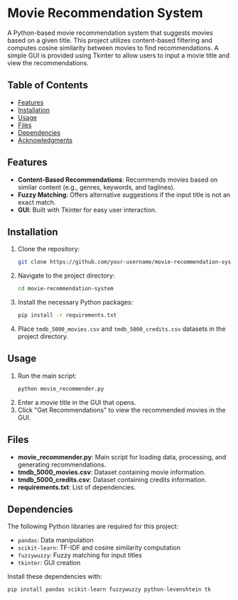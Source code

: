 # Movie Recommendation System

A Python-based movie recommendation system that suggests movies based on a given title. This project utilizes content-based filtering and computes cosine similarity between movies to find recommendations. A simple GUI is provided using Tkinter to allow users to input a movie title and view the recommendations.

## Table of Contents
- [Features](#features)
- [Installation](#installation)
- [Usage](#usage)
- [Files](#files)
- [Dependencies](#dependencies)
- [Acknowledgments](#acknowledgments)

## Features
- **Content-Based Recommendations**: Recommends movies based on similar content (e.g., genres, keywords, and taglines).
- **Fuzzy Matching**: Offers alternative suggestions if the input title is not an exact match.
- **GUI**: Built with Tkinter for easy user interaction.

## Installation
1. Clone the repository:
    ```bash
    git clone https://github.com/your-username/movie-recommendation-system.git
    ```
2. Navigate to the project directory:
    ```bash
    cd movie-recommendation-system
    ```
3. Install the necessary Python packages:
    ```bash
    pip install -r requirements.txt
    ```
4. Place `tmdb_5000_movies.csv` and `tmdb_5000_credits.csv` datasets in the project directory.

## Usage
1. Run the main script:
    ```bash
    python movie_recommender.py
    ```
2. Enter a movie title in the GUI that opens.
3. Click "Get Recommendations" to view the recommended movies in the GUI.

## Files
- **movie_recommender.py**: Main script for loading data, processing, and generating recommendations.
- **tmdb_5000_movies.csv**: Dataset containing movie information.
- **tmdb_5000_credits.csv**: Dataset containing credits information.
- **requirements.txt**: List of dependencies.

## Dependencies
The following Python libraries are required for this project:
- `pandas`: Data manipulation
- `scikit-learn`: TF-IDF and cosine similarity computation
- `fuzzywuzzy`: Fuzzy matching for input titles
- `tkinter`: GUI creation

Install these dependencies with:
```bash
pip install pandas scikit-learn fuzzywuzzy python-levenshtein tk

